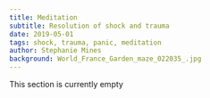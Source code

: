 ```yaml
---
title: Meditation
subtitle: Resolution of shock and trauma
date: 2019-05-01
tags: shock, trauma, panic, meditation
author: Stephanie Mines
background: World_France_Garden_maze_022035_.jpg
---
```


This section is currently empty
